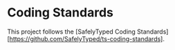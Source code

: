 # Coding Standards

This project follows the [SafelyTyped Coding Standards][https://github.com/SafelyTyped/ts-coding-standards].

[coding-standards]: https://github.com/SafelyTyped/ts-coding-standards